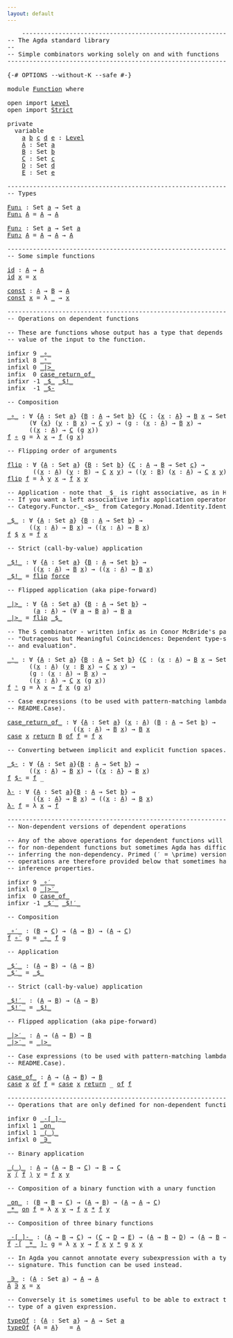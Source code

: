 ```yaml
---
layout: default
---
```


<pre class="Agda">
    <a id="1" class="Comment">------------------------------------------------------------------------</a>
<a id="74" class="Comment">-- The Agda standard library</a>
<a id="103" class="Comment">--</a>
<a id="106" class="Comment">-- Simple combinators working solely on and with functions</a>
<a id="165" class="Comment">------------------------------------------------------------------------</a>

<a id="239" class="Symbol">{-#</a> <a id="243" class="Keyword">OPTIONS</a> <a id="251" class="Pragma">--without-K</a> <a id="263" class="Pragma">--safe</a> <a id="270" class="Symbol">#-}</a>

<a id="275" class="Keyword">module</a> <a id="282" href="Function.html" class="Module">Function</a> <a id="291" class="Keyword">where</a>

<a id="298" class="Keyword">open</a> <a id="303" class="Keyword">import</a> <a id="310" href="Level.html" class="Module">Level</a>
<a id="316" class="Keyword">open</a> <a id="321" class="Keyword">import</a> <a id="328" href="Strict.html" class="Module">Strict</a>

<a id="336" class="Keyword">private</a>
  <a id="346" class="Keyword">variable</a>
    <a id="359" href="Function.html#359" class="Generalizable">a</a> <a id="361" href="Function.html#361" class="Generalizable">b</a> <a id="363" href="Function.html#363" class="Generalizable">c</a> <a id="365" href="Function.html#365" class="Generalizable">d</a> <a id="367" href="Function.html#367" class="Generalizable">e</a> <a id="369" class="Symbol">:</a> <a id="371" href="Agda.Primitive.html#423" class="Postulate">Level</a>
    <a id="381" href="Function.html#381" class="Generalizable">A</a> <a id="383" class="Symbol">:</a> <a id="385" class="PrimitiveType">Set</a> <a id="389" href="Function.html#359" class="Generalizable">a</a>
    <a id="395" href="Function.html#395" class="Generalizable">B</a> <a id="397" class="Symbol">:</a> <a id="399" class="PrimitiveType">Set</a> <a id="403" href="Function.html#361" class="Generalizable">b</a>
    <a id="409" href="Function.html#409" class="Generalizable">C</a> <a id="411" class="Symbol">:</a> <a id="413" class="PrimitiveType">Set</a> <a id="417" href="Function.html#363" class="Generalizable">c</a>
    <a id="423" href="Function.html#423" class="Generalizable">D</a> <a id="425" class="Symbol">:</a> <a id="427" class="PrimitiveType">Set</a> <a id="431" href="Function.html#365" class="Generalizable">d</a>
    <a id="437" href="Function.html#437" class="Generalizable">E</a> <a id="439" class="Symbol">:</a> <a id="441" class="PrimitiveType">Set</a> <a id="445" href="Function.html#367" class="Generalizable">e</a>

<a id="448" class="Comment">------------------------------------------------------------------------</a>
<a id="521" class="Comment">-- Types</a>

<a id="Fun₁"></a><a id="531" href="Function.html#531" class="Function">Fun₁</a> <a id="536" class="Symbol">:</a> <a id="538" class="PrimitiveType">Set</a> <a id="542" href="Function.html#359" class="Generalizable">a</a> <a id="544" class="Symbol">→</a> <a id="546" class="PrimitiveType">Set</a> <a id="550" href="Function.html#359" class="Generalizable">a</a>
<a id="552" href="Function.html#531" class="Function">Fun₁</a> <a id="557" href="Function.html#557" class="Bound">A</a> <a id="559" class="Symbol">=</a> <a id="561" href="Function.html#557" class="Bound">A</a> <a id="563" class="Symbol">→</a> <a id="565" href="Function.html#557" class="Bound">A</a>

<a id="Fun₂"></a><a id="568" href="Function.html#568" class="Function">Fun₂</a> <a id="573" class="Symbol">:</a> <a id="575" class="PrimitiveType">Set</a> <a id="579" href="Function.html#359" class="Generalizable">a</a> <a id="581" class="Symbol">→</a> <a id="583" class="PrimitiveType">Set</a> <a id="587" href="Function.html#359" class="Generalizable">a</a>
<a id="589" href="Function.html#568" class="Function">Fun₂</a> <a id="594" href="Function.html#594" class="Bound">A</a> <a id="596" class="Symbol">=</a> <a id="598" href="Function.html#594" class="Bound">A</a> <a id="600" class="Symbol">→</a> <a id="602" href="Function.html#594" class="Bound">A</a> <a id="604" class="Symbol">→</a> <a id="606" href="Function.html#594" class="Bound">A</a>

<a id="609" class="Comment">------------------------------------------------------------------------</a>
<a id="682" class="Comment">-- Some simple functions</a>

<a id="id"></a><a id="708" href="Function.html#708" class="Function">id</a> <a id="711" class="Symbol">:</a> <a id="713" href="Function.html#381" class="Generalizable">A</a> <a id="715" class="Symbol">→</a> <a id="717" href="Function.html#381" class="Generalizable">A</a>
<a id="719" href="Function.html#708" class="Function">id</a> <a id="722" href="Function.html#722" class="Bound">x</a> <a id="724" class="Symbol">=</a> <a id="726" href="Function.html#722" class="Bound">x</a>

<a id="const"></a><a id="729" href="Function.html#729" class="Function">const</a> <a id="735" class="Symbol">:</a> <a id="737" href="Function.html#381" class="Generalizable">A</a> <a id="739" class="Symbol">→</a> <a id="741" href="Function.html#395" class="Generalizable">B</a> <a id="743" class="Symbol">→</a> <a id="745" href="Function.html#381" class="Generalizable">A</a>
<a id="747" href="Function.html#729" class="Function">const</a> <a id="753" href="Function.html#753" class="Bound">x</a> <a id="755" class="Symbol">=</a> <a id="757" class="Symbol">λ</a> <a id="759" href="Function.html#759" class="Bound">_</a> <a id="761" class="Symbol">→</a> <a id="763" href="Function.html#753" class="Bound">x</a>

<a id="766" class="Comment">------------------------------------------------------------------------</a>
<a id="839" class="Comment">-- Operations on dependent functions</a>

<a id="877" class="Comment">-- These are functions whose output has a type that depends on the</a>
<a id="944" class="Comment">-- value of the input to the function.</a>

<a id="984" class="Keyword">infixr</a> <a id="991" class="Number">9</a> <a id="993" href="Function.html#1099" class="Function Operator">_∘_</a>
<a id="997" class="Keyword">infixl</a> <a id="1004" class="Number">8</a> <a id="1006" href="Function.html#2164" class="Function Operator">_ˢ_</a>
<a id="1010" class="Keyword">infixl</a> <a id="1017" class="Number">0</a> <a id="1019" href="Function.html#1917" class="Function Operator">_|&gt;_</a>
<a id="1024" class="Keyword">infix</a>  <a id="1031" class="Number">0</a> <a id="1033" href="Function.html#2432" class="Function Operator">case_return_of_</a>
<a id="1049" class="Keyword">infixr</a> <a id="1056" class="Number">-1</a> <a id="1059" href="Function.html#1645" class="Function Operator">_$_</a> <a id="1063" href="Function.html#1775" class="Function Operator">_$!_</a>
<a id="1068" class="Keyword">infix</a>  <a id="1075" class="Number">-1</a> <a id="1078" href="Function.html#2620" class="Function Operator">_$-</a>

<a id="1083" class="Comment">-- Composition</a>

<a id="_∘_"></a><a id="1099" href="Function.html#1099" class="Function Operator">_∘_</a> <a id="1103" class="Symbol">:</a> <a id="1105" class="Symbol">∀</a> <a id="1107" class="Symbol">{</a><a id="1108" href="Function.html#1108" class="Bound">A</a> <a id="1110" class="Symbol">:</a> <a id="1112" class="PrimitiveType">Set</a> <a id="1116" href="Function.html#359" class="Generalizable">a</a><a id="1117" class="Symbol">}</a> <a id="1119" class="Symbol">{</a><a id="1120" href="Function.html#1120" class="Bound">B</a> <a id="1122" class="Symbol">:</a> <a id="1124" href="Function.html#1108" class="Bound">A</a> <a id="1126" class="Symbol">→</a> <a id="1128" class="PrimitiveType">Set</a> <a id="1132" href="Function.html#361" class="Generalizable">b</a><a id="1133" class="Symbol">}</a> <a id="1135" class="Symbol">{</a><a id="1136" href="Function.html#1136" class="Bound">C</a> <a id="1138" class="Symbol">:</a> <a id="1140" class="Symbol">{</a><a id="1141" href="Function.html#1141" class="Bound">x</a> <a id="1143" class="Symbol">:</a> <a id="1145" href="Function.html#1108" class="Bound">A</a><a id="1146" class="Symbol">}</a> <a id="1148" class="Symbol">→</a> <a id="1150" href="Function.html#1120" class="Bound">B</a> <a id="1152" href="Function.html#1141" class="Bound">x</a> <a id="1154" class="Symbol">→</a> <a id="1156" class="PrimitiveType">Set</a> <a id="1160" href="Function.html#363" class="Generalizable">c</a><a id="1161" class="Symbol">}</a> <a id="1163" class="Symbol">→</a>
      <a id="1171" class="Symbol">(∀</a> <a id="1174" class="Symbol">{</a><a id="1175" href="Function.html#1175" class="Bound">x</a><a id="1176" class="Symbol">}</a> <a id="1178" class="Symbol">(</a><a id="1179" href="Function.html#1179" class="Bound">y</a> <a id="1181" class="Symbol">:</a> <a id="1183" href="Function.html#1120" class="Bound">B</a> <a id="1185" href="Function.html#1175" class="Bound">x</a><a id="1186" class="Symbol">)</a> <a id="1188" class="Symbol">→</a> <a id="1190" href="Function.html#1136" class="Bound">C</a> <a id="1192" href="Function.html#1179" class="Bound">y</a><a id="1193" class="Symbol">)</a> <a id="1195" class="Symbol">→</a> <a id="1197" class="Symbol">(</a><a id="1198" href="Function.html#1198" class="Bound">g</a> <a id="1200" class="Symbol">:</a> <a id="1202" class="Symbol">(</a><a id="1203" href="Function.html#1203" class="Bound">x</a> <a id="1205" class="Symbol">:</a> <a id="1207" href="Function.html#1108" class="Bound">A</a><a id="1208" class="Symbol">)</a> <a id="1210" class="Symbol">→</a> <a id="1212" href="Function.html#1120" class="Bound">B</a> <a id="1214" href="Function.html#1203" class="Bound">x</a><a id="1215" class="Symbol">)</a> <a id="1217" class="Symbol">→</a>
      <a id="1225" class="Symbol">((</a><a id="1227" href="Function.html#1227" class="Bound">x</a> <a id="1229" class="Symbol">:</a> <a id="1231" href="Function.html#1108" class="Bound">A</a><a id="1232" class="Symbol">)</a> <a id="1234" class="Symbol">→</a> <a id="1236" href="Function.html#1136" class="Bound">C</a> <a id="1238" class="Symbol">(</a><a id="1239" href="Function.html#1198" class="Bound">g</a> <a id="1241" href="Function.html#1227" class="Bound">x</a><a id="1242" class="Symbol">))</a>
<a id="1245" href="Function.html#1245" class="Bound">f</a> <a id="1247" href="Function.html#1099" class="Function Operator">∘</a> <a id="1249" href="Function.html#1249" class="Bound">g</a> <a id="1251" class="Symbol">=</a> <a id="1253" class="Symbol">λ</a> <a id="1255" href="Function.html#1255" class="Bound">x</a> <a id="1257" class="Symbol">→</a> <a id="1259" href="Function.html#1245" class="Bound">f</a> <a id="1261" class="Symbol">(</a><a id="1262" href="Function.html#1249" class="Bound">g</a> <a id="1264" href="Function.html#1255" class="Bound">x</a><a id="1265" class="Symbol">)</a>

<a id="1268" class="Comment">-- Flipping order of arguments</a>

<a id="flip"></a><a id="1300" href="Function.html#1300" class="Function">flip</a> <a id="1305" class="Symbol">:</a> <a id="1307" class="Symbol">∀</a> <a id="1309" class="Symbol">{</a><a id="1310" href="Function.html#1310" class="Bound">A</a> <a id="1312" class="Symbol">:</a> <a id="1314" class="PrimitiveType">Set</a> <a id="1318" href="Function.html#359" class="Generalizable">a</a><a id="1319" class="Symbol">}</a> <a id="1321" class="Symbol">{</a><a id="1322" href="Function.html#1322" class="Bound">B</a> <a id="1324" class="Symbol">:</a> <a id="1326" class="PrimitiveType">Set</a> <a id="1330" href="Function.html#361" class="Generalizable">b</a><a id="1331" class="Symbol">}</a> <a id="1333" class="Symbol">{</a><a id="1334" href="Function.html#1334" class="Bound">C</a> <a id="1336" class="Symbol">:</a> <a id="1338" href="Function.html#1310" class="Bound">A</a> <a id="1340" class="Symbol">→</a> <a id="1342" href="Function.html#1322" class="Bound">B</a> <a id="1344" class="Symbol">→</a> <a id="1346" class="PrimitiveType">Set</a> <a id="1350" href="Function.html#363" class="Generalizable">c</a><a id="1351" class="Symbol">}</a> <a id="1353" class="Symbol">→</a>
       <a id="1362" class="Symbol">((</a><a id="1364" href="Function.html#1364" class="Bound">x</a> <a id="1366" class="Symbol">:</a> <a id="1368" href="Function.html#1310" class="Bound">A</a><a id="1369" class="Symbol">)</a> <a id="1371" class="Symbol">(</a><a id="1372" href="Function.html#1372" class="Bound">y</a> <a id="1374" class="Symbol">:</a> <a id="1376" href="Function.html#1322" class="Bound">B</a><a id="1377" class="Symbol">)</a> <a id="1379" class="Symbol">→</a> <a id="1381" href="Function.html#1334" class="Bound">C</a> <a id="1383" href="Function.html#1364" class="Bound">x</a> <a id="1385" href="Function.html#1372" class="Bound">y</a><a id="1386" class="Symbol">)</a> <a id="1388" class="Symbol">→</a> <a id="1390" class="Symbol">((</a><a id="1392" href="Function.html#1392" class="Bound">y</a> <a id="1394" class="Symbol">:</a> <a id="1396" href="Function.html#1322" class="Bound">B</a><a id="1397" class="Symbol">)</a> <a id="1399" class="Symbol">(</a><a id="1400" href="Function.html#1400" class="Bound">x</a> <a id="1402" class="Symbol">:</a> <a id="1404" href="Function.html#1310" class="Bound">A</a><a id="1405" class="Symbol">)</a> <a id="1407" class="Symbol">→</a> <a id="1409" href="Function.html#1334" class="Bound">C</a> <a id="1411" href="Function.html#1400" class="Bound">x</a> <a id="1413" href="Function.html#1392" class="Bound">y</a><a id="1414" class="Symbol">)</a>
<a id="1416" href="Function.html#1300" class="Function">flip</a> <a id="1421" href="Function.html#1421" class="Bound">f</a> <a id="1423" class="Symbol">=</a> <a id="1425" class="Symbol">λ</a> <a id="1427" href="Function.html#1427" class="Bound">y</a> <a id="1429" href="Function.html#1429" class="Bound">x</a> <a id="1431" class="Symbol">→</a> <a id="1433" href="Function.html#1421" class="Bound">f</a> <a id="1435" href="Function.html#1429" class="Bound">x</a> <a id="1437" href="Function.html#1427" class="Bound">y</a>

<a id="1440" class="Comment">-- Application - note that _$_ is right associative, as in Haskell.</a>
<a id="1508" class="Comment">-- If you want a left associative infix application operator, use</a>
<a id="1574" class="Comment">-- Category.Functor._&lt;$&gt;_ from Category.Monad.Identity.IdentityMonad.</a>

<a id="_$_"></a><a id="1645" href="Function.html#1645" class="Function Operator">_$_</a> <a id="1649" class="Symbol">:</a> <a id="1651" class="Symbol">∀</a> <a id="1653" class="Symbol">{</a><a id="1654" href="Function.html#1654" class="Bound">A</a> <a id="1656" class="Symbol">:</a> <a id="1658" class="PrimitiveType">Set</a> <a id="1662" href="Function.html#359" class="Generalizable">a</a><a id="1663" class="Symbol">}</a> <a id="1665" class="Symbol">{</a><a id="1666" href="Function.html#1666" class="Bound">B</a> <a id="1668" class="Symbol">:</a> <a id="1670" href="Function.html#1654" class="Bound">A</a> <a id="1672" class="Symbol">→</a> <a id="1674" class="PrimitiveType">Set</a> <a id="1678" href="Function.html#361" class="Generalizable">b</a><a id="1679" class="Symbol">}</a> <a id="1681" class="Symbol">→</a>
      <a id="1689" class="Symbol">((</a><a id="1691" href="Function.html#1691" class="Bound">x</a> <a id="1693" class="Symbol">:</a> <a id="1695" href="Function.html#1654" class="Bound">A</a><a id="1696" class="Symbol">)</a> <a id="1698" class="Symbol">→</a> <a id="1700" href="Function.html#1666" class="Bound">B</a> <a id="1702" href="Function.html#1691" class="Bound">x</a><a id="1703" class="Symbol">)</a> <a id="1705" class="Symbol">→</a> <a id="1707" class="Symbol">((</a><a id="1709" href="Function.html#1709" class="Bound">x</a> <a id="1711" class="Symbol">:</a> <a id="1713" href="Function.html#1654" class="Bound">A</a><a id="1714" class="Symbol">)</a> <a id="1716" class="Symbol">→</a> <a id="1718" href="Function.html#1666" class="Bound">B</a> <a id="1720" href="Function.html#1709" class="Bound">x</a><a id="1721" class="Symbol">)</a>
<a id="1723" href="Function.html#1723" class="Bound">f</a> <a id="1725" href="Function.html#1645" class="Function Operator">$</a> <a id="1727" href="Function.html#1727" class="Bound">x</a> <a id="1729" class="Symbol">=</a> <a id="1731" href="Function.html#1723" class="Bound">f</a> <a id="1733" href="Function.html#1727" class="Bound">x</a>

<a id="1736" class="Comment">-- Strict (call-by-value) application</a>

<a id="_$!_"></a><a id="1775" href="Function.html#1775" class="Function Operator">_$!_</a> <a id="1780" class="Symbol">:</a> <a id="1782" class="Symbol">∀</a> <a id="1784" class="Symbol">{</a><a id="1785" href="Function.html#1785" class="Bound">A</a> <a id="1787" class="Symbol">:</a> <a id="1789" class="PrimitiveType">Set</a> <a id="1793" href="Function.html#359" class="Generalizable">a</a><a id="1794" class="Symbol">}</a> <a id="1796" class="Symbol">{</a><a id="1797" href="Function.html#1797" class="Bound">B</a> <a id="1799" class="Symbol">:</a> <a id="1801" href="Function.html#1785" class="Bound">A</a> <a id="1803" class="Symbol">→</a> <a id="1805" class="PrimitiveType">Set</a> <a id="1809" href="Function.html#361" class="Generalizable">b</a><a id="1810" class="Symbol">}</a> <a id="1812" class="Symbol">→</a>
       <a id="1821" class="Symbol">((</a><a id="1823" href="Function.html#1823" class="Bound">x</a> <a id="1825" class="Symbol">:</a> <a id="1827" href="Function.html#1785" class="Bound">A</a><a id="1828" class="Symbol">)</a> <a id="1830" class="Symbol">→</a> <a id="1832" href="Function.html#1797" class="Bound">B</a> <a id="1834" href="Function.html#1823" class="Bound">x</a><a id="1835" class="Symbol">)</a> <a id="1837" class="Symbol">→</a> <a id="1839" class="Symbol">((</a><a id="1841" href="Function.html#1841" class="Bound">x</a> <a id="1843" class="Symbol">:</a> <a id="1845" href="Function.html#1785" class="Bound">A</a><a id="1846" class="Symbol">)</a> <a id="1848" class="Symbol">→</a> <a id="1850" href="Function.html#1797" class="Bound">B</a> <a id="1852" href="Function.html#1841" class="Bound">x</a><a id="1853" class="Symbol">)</a>
<a id="1855" href="Function.html#1775" class="Function Operator">_$!_</a> <a id="1860" class="Symbol">=</a> <a id="1862" href="Function.html#1300" class="Function">flip</a> <a id="1867" href="Strict.html#377" class="Primitive">force</a>

<a id="1874" class="Comment">-- Flipped application (aka pipe-forward)</a>

<a id="_|&gt;_"></a><a id="1917" href="Function.html#1917" class="Function Operator">_|&gt;_</a> <a id="1922" class="Symbol">:</a> <a id="1924" class="Symbol">∀</a> <a id="1926" class="Symbol">{</a><a id="1927" href="Function.html#1927" class="Bound">A</a> <a id="1929" class="Symbol">:</a> <a id="1931" class="PrimitiveType">Set</a> <a id="1935" href="Function.html#359" class="Generalizable">a</a><a id="1936" class="Symbol">}</a> <a id="1938" class="Symbol">{</a><a id="1939" href="Function.html#1939" class="Bound">B</a> <a id="1941" class="Symbol">:</a> <a id="1943" href="Function.html#1927" class="Bound">A</a> <a id="1945" class="Symbol">→</a> <a id="1947" class="PrimitiveType">Set</a> <a id="1951" href="Function.html#361" class="Generalizable">b</a><a id="1952" class="Symbol">}</a> <a id="1954" class="Symbol">→</a>
       <a id="1963" class="Symbol">(</a><a id="1964" href="Function.html#1964" class="Bound">a</a> <a id="1966" class="Symbol">:</a> <a id="1968" href="Function.html#1927" class="Bound">A</a><a id="1969" class="Symbol">)</a> <a id="1971" class="Symbol">→</a> <a id="1973" class="Symbol">(∀</a> <a id="1976" href="Function.html#1976" class="Bound">a</a> <a id="1978" class="Symbol">→</a> <a id="1980" href="Function.html#1939" class="Bound">B</a> <a id="1982" href="Function.html#1976" class="Bound">a</a><a id="1983" class="Symbol">)</a> <a id="1985" class="Symbol">→</a> <a id="1987" href="Function.html#1939" class="Bound">B</a> <a id="1989" href="Function.html#1964" class="Bound">a</a>
<a id="1991" href="Function.html#1917" class="Function Operator">_|&gt;_</a> <a id="1996" class="Symbol">=</a> <a id="1998" href="Function.html#1300" class="Function">flip</a> <a id="2003" href="Function.html#1645" class="Function Operator">_$_</a>

<a id="2008" class="Comment">-- The S combinator - written infix as in Conor McBride&#39;s paper</a>
<a id="2072" class="Comment">-- &quot;Outrageous but Meaningful Coincidences: Dependent type-safe syntax</a>
<a id="2143" class="Comment">-- and evaluation&quot;.</a>

<a id="_ˢ_"></a><a id="2164" href="Function.html#2164" class="Function Operator">_ˢ_</a> <a id="2168" class="Symbol">:</a> <a id="2170" class="Symbol">∀</a> <a id="2172" class="Symbol">{</a><a id="2173" href="Function.html#2173" class="Bound">A</a> <a id="2175" class="Symbol">:</a> <a id="2177" class="PrimitiveType">Set</a> <a id="2181" href="Function.html#359" class="Generalizable">a</a><a id="2182" class="Symbol">}</a> <a id="2184" class="Symbol">{</a><a id="2185" href="Function.html#2185" class="Bound">B</a> <a id="2187" class="Symbol">:</a> <a id="2189" href="Function.html#2173" class="Bound">A</a> <a id="2191" class="Symbol">→</a> <a id="2193" class="PrimitiveType">Set</a> <a id="2197" href="Function.html#361" class="Generalizable">b</a><a id="2198" class="Symbol">}</a> <a id="2200" class="Symbol">{</a><a id="2201" href="Function.html#2201" class="Bound">C</a> <a id="2203" class="Symbol">:</a> <a id="2205" class="Symbol">(</a><a id="2206" href="Function.html#2206" class="Bound">x</a> <a id="2208" class="Symbol">:</a> <a id="2210" href="Function.html#2173" class="Bound">A</a><a id="2211" class="Symbol">)</a> <a id="2213" class="Symbol">→</a> <a id="2215" href="Function.html#2185" class="Bound">B</a> <a id="2217" href="Function.html#2206" class="Bound">x</a> <a id="2219" class="Symbol">→</a> <a id="2221" class="PrimitiveType">Set</a> <a id="2225" href="Function.html#363" class="Generalizable">c</a><a id="2226" class="Symbol">}</a> <a id="2228" class="Symbol">→</a>
      <a id="2236" class="Symbol">((</a><a id="2238" href="Function.html#2238" class="Bound">x</a> <a id="2240" class="Symbol">:</a> <a id="2242" href="Function.html#2173" class="Bound">A</a><a id="2243" class="Symbol">)</a> <a id="2245" class="Symbol">(</a><a id="2246" href="Function.html#2246" class="Bound">y</a> <a id="2248" class="Symbol">:</a> <a id="2250" href="Function.html#2185" class="Bound">B</a> <a id="2252" href="Function.html#2238" class="Bound">x</a><a id="2253" class="Symbol">)</a> <a id="2255" class="Symbol">→</a> <a id="2257" href="Function.html#2201" class="Bound">C</a> <a id="2259" href="Function.html#2238" class="Bound">x</a> <a id="2261" href="Function.html#2246" class="Bound">y</a><a id="2262" class="Symbol">)</a> <a id="2264" class="Symbol">→</a>
      <a id="2272" class="Symbol">(</a><a id="2273" href="Function.html#2273" class="Bound">g</a> <a id="2275" class="Symbol">:</a> <a id="2277" class="Symbol">(</a><a id="2278" href="Function.html#2278" class="Bound">x</a> <a id="2280" class="Symbol">:</a> <a id="2282" href="Function.html#2173" class="Bound">A</a><a id="2283" class="Symbol">)</a> <a id="2285" class="Symbol">→</a> <a id="2287" href="Function.html#2185" class="Bound">B</a> <a id="2289" href="Function.html#2278" class="Bound">x</a><a id="2290" class="Symbol">)</a> <a id="2292" class="Symbol">→</a>
      <a id="2300" class="Symbol">((</a><a id="2302" href="Function.html#2302" class="Bound">x</a> <a id="2304" class="Symbol">:</a> <a id="2306" href="Function.html#2173" class="Bound">A</a><a id="2307" class="Symbol">)</a> <a id="2309" class="Symbol">→</a> <a id="2311" href="Function.html#2201" class="Bound">C</a> <a id="2313" href="Function.html#2302" class="Bound">x</a> <a id="2315" class="Symbol">(</a><a id="2316" href="Function.html#2273" class="Bound">g</a> <a id="2318" href="Function.html#2302" class="Bound">x</a><a id="2319" class="Symbol">))</a>
<a id="2322" href="Function.html#2322" class="Bound">f</a> <a id="2324" href="Function.html#2164" class="Function Operator">ˢ</a> <a id="2326" href="Function.html#2326" class="Bound">g</a> <a id="2328" class="Symbol">=</a> <a id="2330" class="Symbol">λ</a> <a id="2332" href="Function.html#2332" class="Bound">x</a> <a id="2334" class="Symbol">→</a> <a id="2336" href="Function.html#2322" class="Bound">f</a> <a id="2338" href="Function.html#2332" class="Bound">x</a> <a id="2340" class="Symbol">(</a><a id="2341" href="Function.html#2326" class="Bound">g</a> <a id="2343" href="Function.html#2332" class="Bound">x</a><a id="2344" class="Symbol">)</a>

<a id="2347" class="Comment">-- Case expressions (to be used with pattern-matching lambdas, see</a>
<a id="2414" class="Comment">-- README.Case).</a>

<a id="case_return_of_"></a><a id="2432" href="Function.html#2432" class="Function Operator">case_return_of_</a> <a id="2448" class="Symbol">:</a> <a id="2450" class="Symbol">∀</a> <a id="2452" class="Symbol">{</a><a id="2453" href="Function.html#2453" class="Bound">A</a> <a id="2455" class="Symbol">:</a> <a id="2457" class="PrimitiveType">Set</a> <a id="2461" href="Function.html#359" class="Generalizable">a</a><a id="2462" class="Symbol">}</a> <a id="2464" class="Symbol">(</a><a id="2465" href="Function.html#2465" class="Bound">x</a> <a id="2467" class="Symbol">:</a> <a id="2469" href="Function.html#2453" class="Bound">A</a><a id="2470" class="Symbol">)</a> <a id="2472" class="Symbol">(</a><a id="2473" href="Function.html#2473" class="Bound">B</a> <a id="2475" class="Symbol">:</a> <a id="2477" href="Function.html#2453" class="Bound">A</a> <a id="2479" class="Symbol">→</a> <a id="2481" class="PrimitiveType">Set</a> <a id="2485" href="Function.html#361" class="Generalizable">b</a><a id="2486" class="Symbol">)</a> <a id="2488" class="Symbol">→</a>
                  <a id="2508" class="Symbol">((</a><a id="2510" href="Function.html#2510" class="Bound">x</a> <a id="2512" class="Symbol">:</a> <a id="2514" href="Function.html#2453" class="Bound">A</a><a id="2515" class="Symbol">)</a> <a id="2517" class="Symbol">→</a> <a id="2519" href="Function.html#2473" class="Bound">B</a> <a id="2521" href="Function.html#2510" class="Bound">x</a><a id="2522" class="Symbol">)</a> <a id="2524" class="Symbol">→</a> <a id="2526" href="Function.html#2473" class="Bound">B</a> <a id="2528" href="Function.html#2465" class="Bound">x</a>
<a id="2530" href="Function.html#2432" class="Function Operator">case</a> <a id="2535" href="Function.html#2535" class="Bound">x</a> <a id="2537" href="Function.html#2432" class="Function Operator">return</a> <a id="2544" href="Function.html#2544" class="Bound">B</a> <a id="2546" href="Function.html#2432" class="Function Operator">of</a> <a id="2549" href="Function.html#2549" class="Bound">f</a> <a id="2551" class="Symbol">=</a> <a id="2553" href="Function.html#2549" class="Bound">f</a> <a id="2555" href="Function.html#2535" class="Bound">x</a>

<a id="2558" class="Comment">-- Converting between implicit and explicit function spaces.</a>

<a id="_$-"></a><a id="2620" href="Function.html#2620" class="Function Operator">_$-</a> <a id="2624" class="Symbol">:</a> <a id="2626" class="Symbol">∀</a> <a id="2628" class="Symbol">{</a><a id="2629" href="Function.html#2629" class="Bound">A</a> <a id="2631" class="Symbol">:</a> <a id="2633" class="PrimitiveType">Set</a> <a id="2637" href="Function.html#359" class="Generalizable">a</a><a id="2638" class="Symbol">}{</a><a id="2640" href="Function.html#2640" class="Bound">B</a> <a id="2642" class="Symbol">:</a> <a id="2644" href="Function.html#2629" class="Bound">A</a> <a id="2646" class="Symbol">→</a> <a id="2648" class="PrimitiveType">Set</a> <a id="2652" href="Function.html#361" class="Generalizable">b</a><a id="2653" class="Symbol">}</a> <a id="2655" class="Symbol">→</a>
      <a id="2663" class="Symbol">((</a><a id="2665" href="Function.html#2665" class="Bound">x</a> <a id="2667" class="Symbol">:</a> <a id="2669" href="Function.html#2629" class="Bound">A</a><a id="2670" class="Symbol">)</a> <a id="2672" class="Symbol">→</a> <a id="2674" href="Function.html#2640" class="Bound">B</a> <a id="2676" href="Function.html#2665" class="Bound">x</a><a id="2677" class="Symbol">)</a> <a id="2679" class="Symbol">→</a> <a id="2681" class="Symbol">({</a><a id="2683" href="Function.html#2683" class="Bound">x</a> <a id="2685" class="Symbol">:</a> <a id="2687" href="Function.html#2629" class="Bound">A</a><a id="2688" class="Symbol">}</a> <a id="2690" class="Symbol">→</a> <a id="2692" href="Function.html#2640" class="Bound">B</a> <a id="2694" href="Function.html#2683" class="Bound">x</a><a id="2695" class="Symbol">)</a>
<a id="2697" href="Function.html#2697" class="Bound">f</a> <a id="2699" href="Function.html#2620" class="Function Operator">$-</a> <a id="2702" class="Symbol">=</a> <a id="2704" href="Function.html#2697" class="Bound">f</a> <a id="2706" class="Symbol">_</a>

<a id="λ-"></a><a id="2709" href="Function.html#2709" class="Function">λ-</a> <a id="2712" class="Symbol">:</a> <a id="2714" class="Symbol">∀</a> <a id="2716" class="Symbol">{</a><a id="2717" href="Function.html#2717" class="Bound">A</a> <a id="2719" class="Symbol">:</a> <a id="2721" class="PrimitiveType">Set</a> <a id="2725" href="Function.html#359" class="Generalizable">a</a><a id="2726" class="Symbol">}{</a><a id="2728" href="Function.html#2728" class="Bound">B</a> <a id="2730" class="Symbol">:</a> <a id="2732" href="Function.html#2717" class="Bound">A</a> <a id="2734" class="Symbol">→</a> <a id="2736" class="PrimitiveType">Set</a> <a id="2740" href="Function.html#361" class="Generalizable">b</a><a id="2741" class="Symbol">}</a> <a id="2743" class="Symbol">→</a>
       <a id="2752" class="Symbol">({</a><a id="2754" href="Function.html#2754" class="Bound">x</a> <a id="2756" class="Symbol">:</a> <a id="2758" href="Function.html#2717" class="Bound">A</a><a id="2759" class="Symbol">}</a> <a id="2761" class="Symbol">→</a> <a id="2763" href="Function.html#2728" class="Bound">B</a> <a id="2765" href="Function.html#2754" class="Bound">x</a><a id="2766" class="Symbol">)</a> <a id="2768" class="Symbol">→</a> <a id="2770" class="Symbol">((</a><a id="2772" href="Function.html#2772" class="Bound">x</a> <a id="2774" class="Symbol">:</a> <a id="2776" href="Function.html#2717" class="Bound">A</a><a id="2777" class="Symbol">)</a> <a id="2779" class="Symbol">→</a> <a id="2781" href="Function.html#2728" class="Bound">B</a> <a id="2783" href="Function.html#2772" class="Bound">x</a><a id="2784" class="Symbol">)</a>
<a id="2786" href="Function.html#2709" class="Function">λ-</a> <a id="2789" href="Function.html#2789" class="Bound">f</a> <a id="2791" class="Symbol">=</a> <a id="2793" class="Symbol">λ</a> <a id="2795" href="Function.html#2795" class="Bound">x</a> <a id="2797" class="Symbol">→</a> <a id="2799" href="Function.html#2789" class="Bound">f</a>

<a id="2802" class="Comment">------------------------------------------------------------------------</a>
<a id="2875" class="Comment">-- Non-dependent versions of dependent operations</a>

<a id="2926" class="Comment">-- Any of the above operations for dependent functions will also work</a>
<a id="2996" class="Comment">-- for non-dependent functions but sometimes Agda has difficulty</a>
<a id="3061" class="Comment">-- inferring the non-dependency. Primed (′ = \prime) versions of the</a>
<a id="3130" class="Comment">-- operations are therefore provided below that sometimes have better</a>
<a id="3200" class="Comment">-- inference properties.</a>

<a id="3226" class="Keyword">infixr</a> <a id="3233" class="Number">9</a> <a id="3235" href="Function.html#3311" class="Function Operator">_∘′_</a>
<a id="3240" class="Keyword">infixl</a> <a id="3247" class="Number">0</a> <a id="3249" href="Function.html#3539" class="Function Operator">_|&gt;′_</a>
<a id="3255" class="Keyword">infix</a>  <a id="3262" class="Number">0</a> <a id="3264" href="Function.html#3662" class="Function Operator">case_of_</a>
<a id="3273" class="Keyword">infixr</a> <a id="3280" class="Number">-1</a> <a id="3283" href="Function.html#3380" class="Function Operator">_$′_</a> <a id="3288" href="Function.html#3456" class="Function Operator">_$!′_</a>

<a id="3295" class="Comment">-- Composition</a>

<a id="_∘′_"></a><a id="3311" href="Function.html#3311" class="Function Operator">_∘′_</a> <a id="3316" class="Symbol">:</a> <a id="3318" class="Symbol">(</a><a id="3319" href="Function.html#395" class="Generalizable">B</a> <a id="3321" class="Symbol">→</a> <a id="3323" href="Function.html#409" class="Generalizable">C</a><a id="3324" class="Symbol">)</a> <a id="3326" class="Symbol">→</a> <a id="3328" class="Symbol">(</a><a id="3329" href="Function.html#381" class="Generalizable">A</a> <a id="3331" class="Symbol">→</a> <a id="3333" href="Function.html#395" class="Generalizable">B</a><a id="3334" class="Symbol">)</a> <a id="3336" class="Symbol">→</a> <a id="3338" class="Symbol">(</a><a id="3339" href="Function.html#381" class="Generalizable">A</a> <a id="3341" class="Symbol">→</a> <a id="3343" href="Function.html#409" class="Generalizable">C</a><a id="3344" class="Symbol">)</a>
<a id="3346" href="Function.html#3346" class="Bound">f</a> <a id="3348" href="Function.html#3311" class="Function Operator">∘′</a> <a id="3351" href="Function.html#3351" class="Bound">g</a> <a id="3353" class="Symbol">=</a> <a id="3355" href="Function.html#1099" class="Function Operator">_∘_</a> <a id="3359" href="Function.html#3346" class="Bound">f</a> <a id="3361" href="Function.html#3351" class="Bound">g</a>

<a id="3364" class="Comment">-- Application</a>

<a id="_$′_"></a><a id="3380" href="Function.html#3380" class="Function Operator">_$′_</a> <a id="3385" class="Symbol">:</a> <a id="3387" class="Symbol">(</a><a id="3388" href="Function.html#381" class="Generalizable">A</a> <a id="3390" class="Symbol">→</a> <a id="3392" href="Function.html#395" class="Generalizable">B</a><a id="3393" class="Symbol">)</a> <a id="3395" class="Symbol">→</a> <a id="3397" class="Symbol">(</a><a id="3398" href="Function.html#381" class="Generalizable">A</a> <a id="3400" class="Symbol">→</a> <a id="3402" href="Function.html#395" class="Generalizable">B</a><a id="3403" class="Symbol">)</a>
<a id="3405" href="Function.html#3380" class="Function Operator">_$′_</a> <a id="3410" class="Symbol">=</a> <a id="3412" href="Function.html#1645" class="Function Operator">_$_</a>

<a id="3417" class="Comment">-- Strict (call-by-value) application</a>

<a id="_$!′_"></a><a id="3456" href="Function.html#3456" class="Function Operator">_$!′_</a> <a id="3462" class="Symbol">:</a> <a id="3464" class="Symbol">(</a><a id="3465" href="Function.html#381" class="Generalizable">A</a> <a id="3467" class="Symbol">→</a> <a id="3469" href="Function.html#395" class="Generalizable">B</a><a id="3470" class="Symbol">)</a> <a id="3472" class="Symbol">→</a> <a id="3474" class="Symbol">(</a><a id="3475" href="Function.html#381" class="Generalizable">A</a> <a id="3477" class="Symbol">→</a> <a id="3479" href="Function.html#395" class="Generalizable">B</a><a id="3480" class="Symbol">)</a>
<a id="3482" href="Function.html#3456" class="Function Operator">_$!′_</a> <a id="3488" class="Symbol">=</a> <a id="3490" href="Function.html#1775" class="Function Operator">_$!_</a>

<a id="3496" class="Comment">-- Flipped application (aka pipe-forward)</a>

<a id="_|&gt;′_"></a><a id="3539" href="Function.html#3539" class="Function Operator">_|&gt;′_</a> <a id="3545" class="Symbol">:</a> <a id="3547" href="Function.html#381" class="Generalizable">A</a> <a id="3549" class="Symbol">→</a> <a id="3551" class="Symbol">(</a><a id="3552" href="Function.html#381" class="Generalizable">A</a> <a id="3554" class="Symbol">→</a> <a id="3556" href="Function.html#395" class="Generalizable">B</a><a id="3557" class="Symbol">)</a> <a id="3559" class="Symbol">→</a> <a id="3561" href="Function.html#395" class="Generalizable">B</a>
<a id="3563" href="Function.html#3539" class="Function Operator">_|&gt;′_</a> <a id="3569" class="Symbol">=</a> <a id="3571" href="Function.html#1917" class="Function Operator">_|&gt;_</a>

<a id="3577" class="Comment">-- Case expressions (to be used with pattern-matching lambdas, see</a>
<a id="3644" class="Comment">-- README.Case).</a>

<a id="case_of_"></a><a id="3662" href="Function.html#3662" class="Function Operator">case_of_</a> <a id="3671" class="Symbol">:</a> <a id="3673" href="Function.html#381" class="Generalizable">A</a> <a id="3675" class="Symbol">→</a> <a id="3677" class="Symbol">(</a><a id="3678" href="Function.html#381" class="Generalizable">A</a> <a id="3680" class="Symbol">→</a> <a id="3682" href="Function.html#395" class="Generalizable">B</a><a id="3683" class="Symbol">)</a> <a id="3685" class="Symbol">→</a> <a id="3687" href="Function.html#395" class="Generalizable">B</a>
<a id="3689" href="Function.html#3662" class="Function Operator">case</a> <a id="3694" href="Function.html#3694" class="Bound">x</a> <a id="3696" href="Function.html#3662" class="Function Operator">of</a> <a id="3699" href="Function.html#3699" class="Bound">f</a> <a id="3701" class="Symbol">=</a> <a id="3703" href="Function.html#2432" class="Function Operator">case</a> <a id="3708" href="Function.html#3694" class="Bound">x</a> <a id="3710" href="Function.html#2432" class="Function Operator">return</a> <a id="3717" class="Symbol">_</a> <a id="3719" href="Function.html#2432" class="Function Operator">of</a> <a id="3722" href="Function.html#3699" class="Bound">f</a>

<a id="3725" class="Comment">------------------------------------------------------------------------</a>
<a id="3798" class="Comment">-- Operations that are only defined for non-dependent functions</a>

<a id="3863" class="Keyword">infixr</a> <a id="3870" class="Number">0</a> <a id="3872" href="Function.html#4171" class="Function Operator">_-[_]-_</a>
<a id="3880" class="Keyword">infixl</a> <a id="3887" class="Number">1</a> <a id="3889" href="Function.html#4056" class="Function Operator">_on_</a>
<a id="3894" class="Keyword">infixl</a> <a id="3901" class="Number">1</a> <a id="3903" href="Function.html#3946" class="Function Operator">_⟨_⟩_</a>
<a id="3909" class="Keyword">infixl</a> <a id="3916" class="Number">0</a> <a id="3918" href="Function.html#4387" class="Function Operator">_∋_</a>

<a id="3923" class="Comment">-- Binary application</a>

<a id="_⟨_⟩_"></a><a id="3946" href="Function.html#3946" class="Function Operator">_⟨_⟩_</a> <a id="3952" class="Symbol">:</a> <a id="3954" href="Function.html#381" class="Generalizable">A</a> <a id="3956" class="Symbol">→</a> <a id="3958" class="Symbol">(</a><a id="3959" href="Function.html#381" class="Generalizable">A</a> <a id="3961" class="Symbol">→</a> <a id="3963" href="Function.html#395" class="Generalizable">B</a> <a id="3965" class="Symbol">→</a> <a id="3967" href="Function.html#409" class="Generalizable">C</a><a id="3968" class="Symbol">)</a> <a id="3970" class="Symbol">→</a> <a id="3972" href="Function.html#395" class="Generalizable">B</a> <a id="3974" class="Symbol">→</a> <a id="3976" href="Function.html#409" class="Generalizable">C</a>
<a id="3978" href="Function.html#3978" class="Bound">x</a> <a id="3980" href="Function.html#3946" class="Function Operator">⟨</a> <a id="3982" href="Function.html#3982" class="Bound">f</a> <a id="3984" href="Function.html#3946" class="Function Operator">⟩</a> <a id="3986" href="Function.html#3986" class="Bound">y</a> <a id="3988" class="Symbol">=</a> <a id="3990" href="Function.html#3982" class="Bound">f</a> <a id="3992" href="Function.html#3978" class="Bound">x</a> <a id="3994" href="Function.html#3986" class="Bound">y</a>

<a id="3997" class="Comment">-- Composition of a binary function with a unary function</a>

<a id="_on_"></a><a id="4056" href="Function.html#4056" class="Function Operator">_on_</a> <a id="4061" class="Symbol">:</a> <a id="4063" class="Symbol">(</a><a id="4064" href="Function.html#395" class="Generalizable">B</a> <a id="4066" class="Symbol">→</a> <a id="4068" href="Function.html#395" class="Generalizable">B</a> <a id="4070" class="Symbol">→</a> <a id="4072" href="Function.html#409" class="Generalizable">C</a><a id="4073" class="Symbol">)</a> <a id="4075" class="Symbol">→</a> <a id="4077" class="Symbol">(</a><a id="4078" href="Function.html#381" class="Generalizable">A</a> <a id="4080" class="Symbol">→</a> <a id="4082" href="Function.html#395" class="Generalizable">B</a><a id="4083" class="Symbol">)</a> <a id="4085" class="Symbol">→</a> <a id="4087" class="Symbol">(</a><a id="4088" href="Function.html#381" class="Generalizable">A</a> <a id="4090" class="Symbol">→</a> <a id="4092" href="Function.html#381" class="Generalizable">A</a> <a id="4094" class="Symbol">→</a> <a id="4096" href="Function.html#409" class="Generalizable">C</a><a id="4097" class="Symbol">)</a>
<a id="4099" href="Function.html#4099" class="Bound Operator">_*_</a> <a id="4103" href="Function.html#4056" class="Function Operator">on</a> <a id="4106" href="Function.html#4106" class="Bound">f</a> <a id="4108" class="Symbol">=</a> <a id="4110" class="Symbol">λ</a> <a id="4112" href="Function.html#4112" class="Bound">x</a> <a id="4114" href="Function.html#4114" class="Bound">y</a> <a id="4116" class="Symbol">→</a> <a id="4118" href="Function.html#4106" class="Bound">f</a> <a id="4120" href="Function.html#4112" class="Bound">x</a> <a id="4122" href="Function.html#4099" class="Bound Operator">*</a> <a id="4124" href="Function.html#4106" class="Bound">f</a> <a id="4126" href="Function.html#4114" class="Bound">y</a>

<a id="4129" class="Comment">-- Composition of three binary functions</a>

<a id="_-[_]-_"></a><a id="4171" href="Function.html#4171" class="Function Operator">_-[_]-_</a> <a id="4179" class="Symbol">:</a> <a id="4181" class="Symbol">(</a><a id="4182" href="Function.html#381" class="Generalizable">A</a> <a id="4184" class="Symbol">→</a> <a id="4186" href="Function.html#395" class="Generalizable">B</a> <a id="4188" class="Symbol">→</a> <a id="4190" href="Function.html#409" class="Generalizable">C</a><a id="4191" class="Symbol">)</a> <a id="4193" class="Symbol">→</a> <a id="4195" class="Symbol">(</a><a id="4196" href="Function.html#409" class="Generalizable">C</a> <a id="4198" class="Symbol">→</a> <a id="4200" href="Function.html#423" class="Generalizable">D</a> <a id="4202" class="Symbol">→</a> <a id="4204" href="Function.html#437" class="Generalizable">E</a><a id="4205" class="Symbol">)</a> <a id="4207" class="Symbol">→</a> <a id="4209" class="Symbol">(</a><a id="4210" href="Function.html#381" class="Generalizable">A</a> <a id="4212" class="Symbol">→</a> <a id="4214" href="Function.html#395" class="Generalizable">B</a> <a id="4216" class="Symbol">→</a> <a id="4218" href="Function.html#423" class="Generalizable">D</a><a id="4219" class="Symbol">)</a> <a id="4221" class="Symbol">→</a> <a id="4223" class="Symbol">(</a><a id="4224" href="Function.html#381" class="Generalizable">A</a> <a id="4226" class="Symbol">→</a> <a id="4228" href="Function.html#395" class="Generalizable">B</a> <a id="4230" class="Symbol">→</a> <a id="4232" href="Function.html#437" class="Generalizable">E</a><a id="4233" class="Symbol">)</a>
<a id="4235" href="Function.html#4235" class="Bound">f</a> <a id="4237" href="Function.html#4171" class="Function Operator">-[</a> <a id="4240" href="Function.html#4240" class="Bound Operator">_*_</a> <a id="4244" href="Function.html#4171" class="Function Operator">]-</a> <a id="4247" href="Function.html#4247" class="Bound">g</a> <a id="4249" class="Symbol">=</a> <a id="4251" class="Symbol">λ</a> <a id="4253" href="Function.html#4253" class="Bound">x</a> <a id="4255" href="Function.html#4255" class="Bound">y</a> <a id="4257" class="Symbol">→</a> <a id="4259" href="Function.html#4235" class="Bound">f</a> <a id="4261" href="Function.html#4253" class="Bound">x</a> <a id="4263" href="Function.html#4255" class="Bound">y</a> <a id="4265" href="Function.html#4240" class="Bound Operator">*</a> <a id="4267" href="Function.html#4247" class="Bound">g</a> <a id="4269" href="Function.html#4253" class="Bound">x</a> <a id="4271" href="Function.html#4255" class="Bound">y</a>

<a id="4274" class="Comment">-- In Agda you cannot annotate every subexpression with a type</a>
<a id="4337" class="Comment">-- signature. This function can be used instead.</a>

<a id="_∋_"></a><a id="4387" href="Function.html#4387" class="Function Operator">_∋_</a> <a id="4391" class="Symbol">:</a> <a id="4393" class="Symbol">(</a><a id="4394" href="Function.html#4394" class="Bound">A</a> <a id="4396" class="Symbol">:</a> <a id="4398" class="PrimitiveType">Set</a> <a id="4402" href="Function.html#359" class="Generalizable">a</a><a id="4403" class="Symbol">)</a> <a id="4405" class="Symbol">→</a> <a id="4407" href="Function.html#4394" class="Bound">A</a> <a id="4409" class="Symbol">→</a> <a id="4411" href="Function.html#4394" class="Bound">A</a>
<a id="4413" href="Function.html#4413" class="Bound">A</a> <a id="4415" href="Function.html#4387" class="Function Operator">∋</a> <a id="4417" href="Function.html#4417" class="Bound">x</a> <a id="4419" class="Symbol">=</a> <a id="4421" href="Function.html#4417" class="Bound">x</a>

<a id="4424" class="Comment">-- Conversely it is sometimes useful to be able to extract the</a>
<a id="4487" class="Comment">-- type of a given expression.</a>

<a id="typeOf"></a><a id="4519" href="Function.html#4519" class="Function">typeOf</a> <a id="4526" class="Symbol">:</a> <a id="4528" class="Symbol">{</a><a id="4529" href="Function.html#4529" class="Bound">A</a> <a id="4531" class="Symbol">:</a> <a id="4533" class="PrimitiveType">Set</a> <a id="4537" href="Function.html#359" class="Generalizable">a</a><a id="4538" class="Symbol">}</a> <a id="4540" class="Symbol">→</a> <a id="4542" href="Function.html#4529" class="Bound">A</a> <a id="4544" class="Symbol">→</a> <a id="4546" class="PrimitiveType">Set</a> <a id="4550" href="Function.html#359" class="Generalizable">a</a>
<a id="4552" href="Function.html#4519" class="Function">typeOf</a> <a id="4559" class="Symbol">{</a><a id="4560" class="Argument">A</a> <a id="4562" class="Symbol">=</a> <a id="4564" href="Function.html#4564" class="Bound">A</a><a id="4565" class="Symbol">}</a> <a id="4567" class="Symbol">_</a> <a id="4569" class="Symbol">=</a> <a id="4571" href="Function.html#4564" class="Bound">A</a>
</pre>
